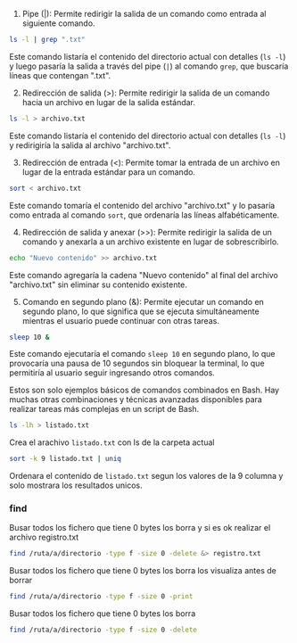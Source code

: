 
1. Pipe (|): Permite redirigir la salida de un comando como entrada al siguiente comando.

```bash
ls -l | grep ".txt"
```

Este comando listaría el contenido del directorio actual con detalles (`ls -l`) y luego pasaría la salida a través del pipe (`|`) al comando `grep`, que buscaría líneas que contengan ".txt".

2. Redirección de salida (>): Permite redirigir la salida de un comando hacia un archivo en lugar de la salida estándar.

```bash
ls -l > archivo.txt
```

Este comando listaría el contenido del directorio actual con detalles (`ls -l`) y redirigiría la salida al archivo "archivo.txt".

3. Redirección de entrada (<): Permite tomar la entrada de un archivo en lugar de la entrada estándar para un comando.

```bash
sort < archivo.txt
```

Este comando tomaría el contenido del archivo "archivo.txt" y lo pasaría como entrada al comando `sort`, que ordenaría las líneas alfabéticamente.

4. Redirección de salida y anexar (>>): Permite redirigir la salida de un comando y anexarla a un archivo existente en lugar de sobrescribirlo.

```bash
echo "Nuevo contenido" >> archivo.txt
```

Este comando agregaría la cadena "Nuevo contenido" al final del archivo "archivo.txt" sin eliminar su contenido existente.

5. Comando en segundo plano (&): Permite ejecutar un comando en segundo plano, lo que significa que se ejecuta simultáneamente mientras el usuario puede continuar con otras tareas.

```bash
sleep 10 &
```

Este comando ejecutaría el comando `sleep 10` en segundo plano, lo que provocaría una pausa de 10 segundos sin bloquear la terminal, lo que permitiría al usuario seguir ingresando otros comandos.

Estos son solo ejemplos básicos de comandos combinados en Bash. Hay muchas otras combinaciones y técnicas avanzadas disponibles para realizar tareas más complejas en un script de Bash.

```bash
ls -lh > listado.txt
```

Crea el arachivo `listado.txt` con ls de la carpeta actual

```bash
sort -k 9 listado.txt | uniq
```
Ordenara el contenido de `listado.txt` segun los valores de la 9 columna y solo mostrara los resultados unicos.

### find

Busar todos los fichero que tiene 0 bytes los borra y si es ok realizar el archivo registro.txt

```bash
find /ruta/a/directorio -type f -size 0 -delete &> registro.txt
```

Busar todos los fichero que tiene 0 bytes los borra los visualiza antes de borrar

```bash
find /ruta/a/directorio -type f -size 0 -print
```

Busar todos los fichero que tiene 0 bytes los borra

```bash
find /ruta/a/directorio -type f -size 0 -delete
```